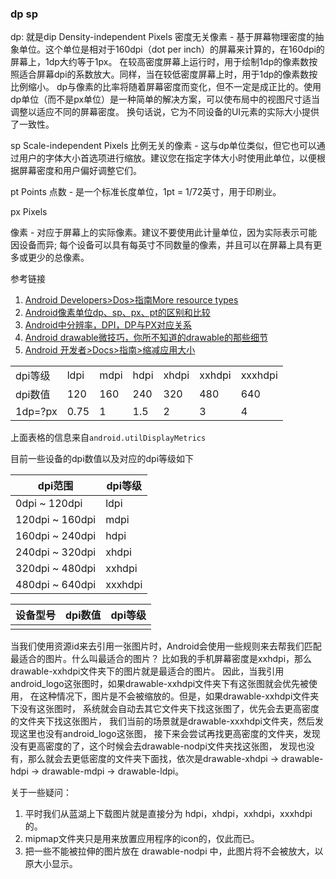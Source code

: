 ### dp sp 

dp: 就是dip Density-independent Pixels 
密度无关像素 - 基于屏幕物理密度的抽象单位。这个单位是相对于160dpi（dot per inch）的屏幕来计算的，在160dpi的屏幕上，1dp大约等于1px。
在较高密度屏幕上运行时，用于绘制1dp的像素数按照适合屏幕dpi的系数放大。同样，当在较低密度屏幕上时，用于1dp的像素数按比例缩小。
dp与像素的比率将随着屏幕密度而变化，但不一定是成正比的。使用dp单位（而不是px单位）是一种简单的解决方案，可以使布局中的视图尺寸适当调整以适应不同的屏幕密度。
换句话说，它为不同设备的UI元素的实际大小提供了一致性。

sp Scale-independent Pixels 
比例无关的像素 - 这与dp单位类似，但它也可以通过用户的字体大小首选项进行缩放。建议您在指定字体大小时使用此单位，以便根据屏幕密度和用户偏好调整它们。

pt Points
点数 - 是一个标准长度单位，1pt = 1/72英寸，用于印刷业。

px Pixels 

像素 - 对应于屏幕上的实际像素。建议不要使用此计量单位，因为实际表示可能因设备而异; 每个设备可以具有每英寸不同数量的像素，并且可以在屏幕上具有更多或更少的总像素。

参考链接


1. [Android Developers>Dos>指南More resource types](https://developer.android.google.cn/guide/topics/resources/more-resources)
2. [Android像素单位dp、sp、px、pt的区别和比较](https://blog.csdn.net/wzy_1988/article/details/43732467)
3. [Android中分辨率，DPI，DP与PX对应关系](https://blog.csdn.net/u012741741/article/details/51075518)
4. [Android drawable微技巧，你所不知道的drawable的那些细节](https://blog.csdn.net/guolin_blog/article/details/50727753 )
5. [Android 开发者>Docs>指南>缩减应用大小](https://developer.android.google.cn/topic/performance/reduce-apk-size.html)

|   | ||||||
|---|---|---|---|---|---|---|
|  dpi等级 |ldpi|mdpi|hdpi|xhdpi|xxhdpi|xxxhdpi|
|  dpi数值 |120|160|240|320|480|640|
|  1dp=?px | 0.75 | 1 | 1.5 | 2 | 3 | 4 |

上面表格的信息来自`android.utilDisplayMetrics`

目前一些设备的dpi数值以及对应的dpi等级如下


| dpi范围|dpi等级|
|---| ---|
|0dpi ~ 120dpi| ldpi|
|120dpi ~ 160dpi| mdpi|
|160dpi ~ 240dpi| hdpi|
|240dpi ~ 320dpi| xhdpi|
|320dpi ~ 480dpi| xxhdpi|
|480dpi ~ 640dpi| xxxhdpi|

| 设备型号| dpi数值|dpi等级|
|---| ---|---|
|||


当我们使用资源id来去引用一张图片时，Android会使用一些规则来去帮我们匹配最适合的图片。什么叫最适合的图片？
比如我的手机屏幕密度是xxhdpi，那么drawable-xxhdpi文件夹下的图片就是最适合的图片。
因此，当我引用android_logo这张图时，如果drawable-xxhdpi文件夹下有这张图就会优先被使用，
在这种情况下，图片是不会被缩放的。但是，如果drawable-xxhdpi文件夹下没有这张图时， 
系统就会自动去其它文件夹下找这张图了，优先会去更高密度的文件夹下找这张图片，
我们当前的场景就是drawable-xxxhdpi文件夹，然后发现这里也没有android_logo这张图，
接下来会尝试再找更高密度的文件夹，发现没有更高密度的了，这个时候会去drawable-nodpi文件夹找这张图，
发现也没有，那么就会去更低密度的文件夹下面找，依次是drawable-xhdpi -> drawable-hdpi -> drawable-mdpi -> drawable-ldpi。 


关于一些疑问：

1. 平时我们从蓝湖上下载图片就是直接分为 hdpi，xhdpi，xxhdpi，xxxhdpi的。
2. mipmap文件夹只是用来放置应用程序的icon的，仅此而已。
3. 把一些不能被拉伸的图片放在 drawable-nodpi 中，此图片将不会被放大，以原大小显示。 
